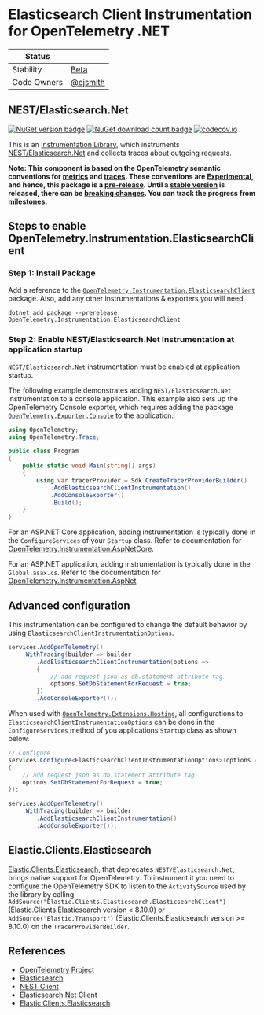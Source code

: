 # Elasticsearch Client Instrumentation for OpenTelemetry .NET

| Status        |           |
| ------------- |-----------|
| Stability     |  [Beta](../../README.md#beta)|
| Code Owners   |  [@ejsmith](https://github.com/ejsmith)|

## NEST/Elasticsearch.Net

[![NuGet version badge](https://img.shields.io/nuget/v/OpenTelemetry.Instrumentation.ElasticsearchClient)](https://www.nuget.org/packages/OpenTelemetry.Instrumentation.ElasticsearchClient)
[![NuGet download count badge](https://img.shields.io/nuget/dt/OpenTelemetry.Instrumentation.ElasticsearchClient)](https://www.nuget.org/packages/OpenTelemetry.Instrumentation.ElasticsearchClient)
[![codecov.io](https://codecov.io/gh/open-telemetry/opentelemetry-dotnet-contrib/branch/main/graphs/badge.svg?flag=unittests-Instrumentation.ElasticsearchClient)](https://app.codecov.io/gh/open-telemetry/opentelemetry-dotnet-contrib?flags[0]=unittests-Instrumentation.ElasticsearchClient)

This is an [Instrumentation
Library](https://github.com/open-telemetry/opentelemetry-specification/blob/main/specification/glossary.md#instrumentation-library),
which instruments [NEST/Elasticsearch.Net](https://www.nuget.org/packages/NEST)
and collects traces about outgoing requests.

**Note: This component is based on the OpenTelemetry semantic conventions for
[metrics](https://github.com/open-telemetry/opentelemetry-specification/tree/main/specification/metrics/semantic_conventions)
and
[traces](https://github.com/open-telemetry/opentelemetry-specification/tree/main/specification/trace/semantic_conventions).
These conventions are
[Experimental](https://github.com/open-telemetry/opentelemetry-specification/blob/main/specification/document-status.md),
and hence, this package is a
[pre-release](https://github.com/open-telemetry/opentelemetry-dotnet/blob/main/VERSIONING.md#pre-releases).
Until a [stable
version](https://github.com/open-telemetry/opentelemetry-specification/blob/main/specification/telemetry-stability.md)
is released, there can be [breaking changes](./CHANGELOG.md). You can track the
progress from
[milestones](https://github.com/open-telemetry/opentelemetry-dotnet/milestone/23).**

## Steps to enable OpenTelemetry.Instrumentation.ElasticsearchClient

### Step 1: Install Package

Add a reference to the
[`OpenTelemetry.Instrumentation.ElasticsearchClient`](https://www.nuget.org/packages/OpenTelemetry.Instrumentation.ElasticsearchClient)
package. Also, add any other instrumentations & exporters you will need.

```shell
dotnet add package --prerelease OpenTelemetry.Instrumentation.ElasticsearchClient
```

### Step 2: Enable NEST/Elasticsearch.Net Instrumentation at application startup

`NEST/Elasticsearch.Net` instrumentation must be enabled at application startup.

The following example demonstrates adding `NEST/Elasticsearch.Net`
instrumentation to a console application. This example also sets up the
OpenTelemetry Console exporter, which requires adding the package
[`OpenTelemetry.Exporter.Console`](https://github.com/open-telemetry/opentelemetry-dotnet/blob/main/src/OpenTelemetry.Exporter.Console/README.md)
to the application.

```csharp
using OpenTelemetry;
using OpenTelemetry.Trace;

public class Program
{
    public static void Main(string[] args)
    {
        using var tracerProvider = Sdk.CreateTracerProviderBuilder()
            .AddElasticsearchClientInstrumentation()
            .AddConsoleExporter()
            .Build();
    }
}
```

For an ASP.NET Core application, adding instrumentation is typically done in the
`ConfigureServices` of your `Startup` class. Refer to documentation for
[OpenTelemetry.Instrumentation.AspNetCore](https://github.com/open-telemetry/opentelemetry-dotnet/blob/main/src/OpenTelemetry.Instrumentation.AspNetCore/README.md).

For an ASP.NET application, adding instrumentation is typically done in the
`Global.asax.cs`. Refer to the documentation for
[OpenTelemetry.Instrumentation.AspNet](../OpenTelemetry.Instrumentation.AspNet/README.md).

## Advanced configuration

This instrumentation can be configured to change the default behavior by using
`ElasticsearchClientInstrumentationOptions`.

```csharp
services.AddOpenTelemetry()
    .WithTracing(builder => builder
        .AddElasticsearchClientInstrumentation(options =>
        {
            // add request json as db.statement attribute tag
            options.SetDbStatementForRequest = true;
        })
        .AddConsoleExporter());
```

When used with
[`OpenTelemetry.Extensions.Hosting`](https://github.com/open-telemetry/opentelemetry-dotnet/blob/main/src/OpenTelemetry.Extensions.Hosting/README.md),
all configurations to `ElasticsearchClientInstrumentationOptions`
can be done in the `ConfigureServices` method of you applications `Startup`
class as shown below.

```csharp
// Configure
services.Configure<ElasticsearchClientInstrumentationOptions>(options =>
{
    // add request json as db.statement attribute tag
    options.SetDbStatementForRequest = true;
});

services.AddOpenTelemetry()
    .WithTracing(builder => builder
        .AddElasticsearchClientInstrumentation()
        .AddConsoleExporter());
```

## Elastic.Clients.Elasticsearch

[Elastic.Clients.Elasticsearch](https://www.nuget.org/packages/Elastic.Clients.Elasticsearch),
that deprecates `NEST/Elasticsearch.Net`,
brings native support for OpenTelemetry. To instrument it you need
to configure the OpenTelemetry SDK to listen to the `ActivitySource`
used by the library by calling `AddSource("Elastic.Clients.Elasticsearch.ElasticsearchClient")`
(Elastic.Clients.Elasticsearch version < 8.10.0) or `AddSource("Elastic.Transport")`
(Elastic.Clients.Elasticsearch version >= 8.10.0)
on the `TracerProviderBuilder`.

## References

* [OpenTelemetry Project](https://opentelemetry.io/)
* [Elasticsearch](https://www.elastic.co/)
* [NEST Client](https://www.nuget.org/packages/NEST/)
* [Elasticsearch.Net Client](https://www.nuget.org/packages/Elasticsearch.Net/)
* [Elastic.Clients.Elasticsearch](https://www.nuget.org/packages/Elastic.Clients.Elasticsearch/)
